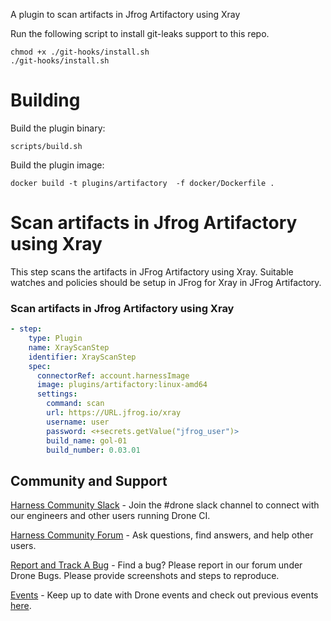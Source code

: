 A plugin to scan artifacts in Jfrog Artifactory using Xray

Run the following script to install git-leaks support to this repo.
```
chmod +x ./git-hooks/install.sh
./git-hooks/install.sh
```

# Building

Build the plugin binary:

```text
scripts/build.sh
```

Build the plugin image:

```text
docker build -t plugins/artifactory  -f docker/Dockerfile .
```

#  Scan artifacts in Jfrog Artifactory using Xray
This step scans the artifacts in JFrog Artifactory using Xray. Suitable
watches and policies should be setup in JFrog for Xray in JFrog Artifactory.

### Scan artifacts in Jfrog Artifactory using Xray
```yaml
- step:
    type: Plugin
    name: XrayScanStep
    identifier: XrayScanStep
    spec:
      connectorRef: account.harnessImage
      image: plugins/artifactory:linux-amd64
      settings:
        command: scan
        url: https://URL.jfrog.io/xray
        username: user
        password: <+secrets.getValue("jfrog_user")>
        build_name: gol-01
        build_number: 0.03.01
```

## Community and Support
[Harness Community Slack](https://join.slack.com/t/harnesscommunity/shared_invite/zt-y4hdqh7p-RVuEQyIl5Hcx4Ck8VCvzBw) - Join the #drone slack channel to connect with our engineers and other users running Drone CI.

[Harness Community Forum](https://community.harness.io/) - Ask questions, find answers, and help other users.

[Report and Track A Bug](https://community.harness.io/c/bugs/17) - Find a bug? Please report in our forum under Drone Bugs. Please provide screenshots and steps to reproduce. 

[Events](https://www.meetup.com/harness/) - Keep up to date with Drone events and check out previous events [here](https://www.youtube.com/watch?v=Oq34ImUGcHA&list=PLXsYHFsLmqf3zwelQDAKoVNmLeqcVsD9o).
